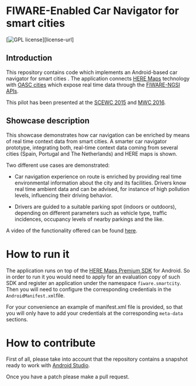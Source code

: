 # FIWARE-Enabled Car Navigator for smart cities

[![GPL license][license-image]][license-url]

## Introduction

This repository contains code which implements an Android-based car navigator for smart cities . 
The application connects [HERE Maps](https://maps.here.com/)
technology with [OASC cities](http://oascities.org/) which expose real time data through the
[FIWARE-NGSI APIs](http://fiware.github.io/context.Orion/api/v2/).

This pilot has been presented at the
[SCEWC 2015](https://www.fiware.org/2015/11/20/porto-a-city-that-has-become-a-real-time-guide/) and
[MWC 2016](http://www.gsma.com/connectedliving/wp-content/uploads/2016/01/MWC16-Conn-Living-Guide-web.pdf).

## Showcase description

This showcase demonstrates how car navigation can be enriched by means of real time context data
from smart cities. A smarter car navigator prototype, integrating both, real-time context data coming from several cities
(Spain, Portugal and The Netherlands) and HERE maps is shown.

Two different use cases are demonstrated: 

* Car navigation experience on route is enriched by providing real time environmental
information about the city and its facilities. Drivers know real time ambient data and can be advised,
for instance of high pollution levels, influencing their driving behavior. 

* Drivers are guided to a suitable parking spot (indoors or outdoors),
depending on different parameters such as vehicle type, traffic incidences, occupancy levels of nearby parkings and the like.

A video of the functionality offered can be found [here](https://drive.google.com/file/d/0ByPJ3uXnTexAM2t5SGNpUEFtblk/view).

# How to run it

The application runs on top of the
[HERE Maps Premium SDK](https://developer.here.com/mobile-sdks/documentation/android-hybrid-plus/topics/overview.html) for Android.
So in order to run it you would need to apply for an evaluation copy of such SDK and register an application under the namespace
`fiware.smartcity`. Then you will need to configure the corresponding credentials in the `AndroidManifest.xml`file.

For your convenience an example of manifest.xml file is provided, so that you will only
have to add your credentials at the corresponding `meta-data` sections. 

# How to contribute

First of all, please take into account that the repository contains a snapshot ready to work with [Android Studio](http://developer.android.com/intl/es/tools/studio/index.html). 

Once you have a patch please make a pull request.

[license-image]: https://img.shields.io/badge/license-GPL-blue.svg